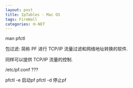 ```yaml
---
layout: post
title: IpTables - Mac OS
tags: FireWall
categories: 🌐-NET
---
```

man pfctl

包过滤: 简称 PF
进行 TCP/IP 流量过滤和网络地址转换的软件.

同样可以提供 TCP/IP 流量的控制.


/etc/pf.conf  ???



pfctl -e 启动pf
pfctl -d 停止pf

